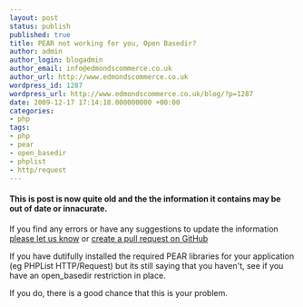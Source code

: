 ```yaml
---
layout: post
status: publish
published: true
title: PEAR not working for you, Open Basedir?
author: admin
author_login: blogadmin
author_email: info@edmondscommerce.co.uk
author_url: http://www.edmondscommerce.co.uk
wordpress_id: 1287
wordpress_url: http://www.edmondscommerce.co.uk/blog/?p=1287
date: 2009-12-17 17:14:18.000000000 +00:00
categories:
- php
tags:
- php
- pear
- open_basedir
- phplist
- http/request
---
```

<div class="oldpost"><h4>This is post is now quite old and the the information it contains may be out of date or innacurate.</h4>
<p>
If you find any errors or have any suggestions to update the information <a href="http://edmondscommerce.github.io/contact-us/index.html">please let us know</a>
or <a href="https://github.com/edmondscommerce/edmondscommerce.github.io">create a pull request on GitHub</a>
</p>
</div>
If you have dutifully installed the required PEAR libraries for your application (eg PHPList HTTP/Request) but its still saying that you haven't, see if you have an open_basedir restriction in place. 

If you do, there is a good chance that this is your problem.
